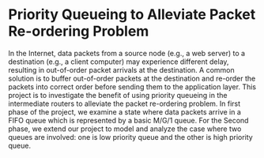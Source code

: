 # Priority Queueing to Alleviate Packet Re-ordering Problem
In the Internet, data packets from a source node (e.g., a web server) to a destination (e.g., a client computer) may experience different delay, resulting in out-of-order packet arrivals at the destination. A common solution is to buffer out-of-order packets at the destination and re-order the packets into correct order before sending them to the application layer. This project is to investigate the benefit of using priority queueing in the intermediate routers to alleviate the packet re-ordering problem. In first phase of the project, we examine a state where data packets arrive in a FIFO queue which is represented by a basic M/G/1 queue. For the Second phase, we extend our project to model and analyze the case where two queues are involved: one is low priority queue and the other is high priority queue.
